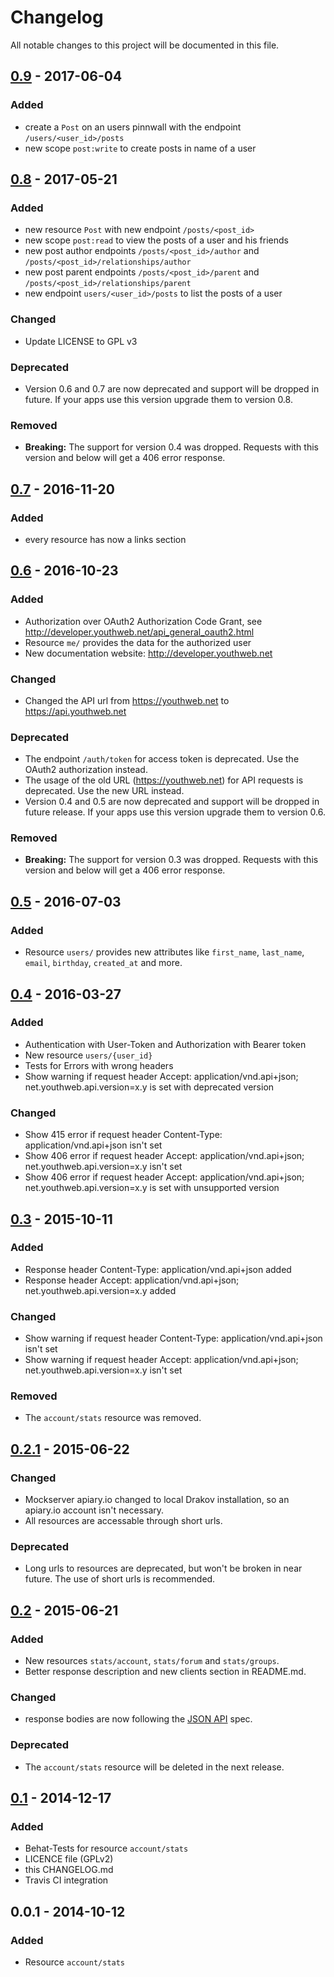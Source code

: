 # Changelog
All notable changes to this project will be documented in this file.

## [0.9] - 2017-06-04
### Added

- create a `Post` on an users pinnwall with the endpoint `/users/<user_id>/posts`
- new scope `post:write` to create posts in name of a user

## [0.8] - 2017-05-21
### Added

- new resource `Post` with new endpoint `/posts/<post_id>`
- new scope `post:read` to view the posts of a user and his friends
- new post author endpoints `/posts/<post_id>/author` and `/posts/<post_id>/relationships/author`
- new post parent endpoints `/posts/<post_id>/parent` and `/posts/<post_id>/relationships/parent`
- new endpoint `users/<user_id>/posts` to list the posts of a user

### Changed

- Update LICENSE to GPL v3

### Deprecated

- Version 0.6 and 0.7 are now deprecated and support will be dropped in future. If your apps use this version upgrade them to version 0.8.

### Removed

- **Breaking:** The support for version 0.4 was dropped. Requests with this version and below will get a 406 error response.

## [0.7] - 2016-11-20
### Added

- every resource has now a links section

## [0.6] - 2016-10-23
### Added

- Authorization over OAuth2 Authorization Code Grant, see http://developer.youthweb.net/api_general_oauth2.html
- Resource `me/` provides the data for the authorized user
- New documentation website: http://developer.youthweb.net

### Changed

- Changed the API url from https://youthweb.net to https://api.youthweb.net

### Deprecated

- The endpoint `/auth/token` for access token is deprecated. Use the OAuth2 authorization instead.
- The usage of the old URL (https://youthweb.net) for API requests is deprecated. Use the new URL instead.
- Version 0.4 and 0.5 are now deprecated and support will be dropped in future release. If your apps use this version upgrade them to version 0.6.

### Removed

- **Breaking:** The support for version 0.3 was dropped. Requests with this version and below will get a 406 error response.

## [0.5] - 2016-07-03
### Added

- Resource `users/` provides new attributes like `first_name`, `last_name`, `email`, `birthday`, `created_at` and more.

## [0.4] - 2016-03-27
### Added

- Authentication with User-Token and Authorization with Bearer token
- New resource `users/{user_id}`
- Tests for Errors with wrong headers
- Show warning if request header Accept: application/vnd.api+json; net.youthweb.api.version=x.y is set with deprecated version

### Changed

- Show 415 error if request header Content-Type: application/vnd.api+json isn't set
- Show 406 error if request header Accept: application/vnd.api+json; net.youthweb.api.version=x.y isn't set
- Show 406 error if request header Accept: application/vnd.api+json; net.youthweb.api.version=x.y is set with unsupported version

## [0.3] - 2015-10-11
### Added

- Response header Content-Type: application/vnd.api+json added
- Response header Accept: application/vnd.api+json; net.youthweb.api.version=x.y added

### Changed

- Show warning if request header Content-Type: application/vnd.api+json isn't set
- Show warning if request header Accept: application/vnd.api+json; net.youthweb.api.version=x.y isn't set

### Removed
- The `account/stats` resource was removed.

## [0.2.1] - 2015-06-22
### Changed
- Mockserver apiary.io changed to local Drakov installation, so an apiary.io account isn't necessary.
- All resources are accessable through short urls.

### Deprecated
- Long urls to resources are deprecated, but won't be broken in near future. The use of short urls is recommended.

## [0.2] - 2015-06-21
### Added
- New resources `stats/account`, `stats/forum` and `stats/groups`.
- Better response description and new clients section in README.md.

### Changed
- response bodies are now following the [JSON API](http://jsonapi.org/) spec.

### Deprecated
- The `account/stats` resource will be deleted in the next release.

## [0.1] - 2014-12-17
### Added
- Behat-Tests for resource `account/stats`
- LICENCE file (GPLv2)
- this CHANGELOG.md
- Travis CI integration

## 0.0.1 - 2014-10-12
### Added
- Resource `account/stats`

[Unreleased]: https://github.com/youthweb/youthweb-api/compare/0.9...develop
[0.9]: https://github.com/youthweb/youthweb-api/compare/0.8...0.9
[0.8]: https://github.com/youthweb/youthweb-api/compare/0.7...0.8
[0.7]: https://github.com/youthweb/youthweb-api/compare/0.6...0.7
[0.6]: https://github.com/youthweb/youthweb-api/compare/0.5...0.6
[0.5]: https://github.com/youthweb/youthweb-api/compare/0.4...0.5
[0.4]: https://github.com/youthweb/youthweb-api/compare/0.3...0.4
[0.3]: https://github.com/youthweb/youthweb-api/compare/0.2.1...0.3
[0.2.1]: https://github.com/youthweb/youthweb-api/compare/0.2...0.2.1
[0.2]: https://github.com/youthweb/youthweb-api/compare/0.1...0.2
[0.1]: https://github.com/youthweb/youthweb-api/compare/0.0.1...0.1
